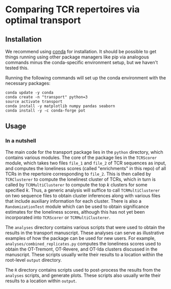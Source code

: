 # Comparing TCR repertoires via optimal transport

## Installation
We recommend using [conda](https://docs.conda.io/en/latest/) for installation.
It should be possible to get things running using other package managers like pip via analogous commands minus the conda-specific environment setup, but we haven't tested this.

Running the following commands will set up the conda environment with the necessary packages:
```
conda update -y conda
conda create -n "transport" python=3
source activate transport
conda install -y matplotlib numpy pandas seaborn
conda install -y -c conda-forge pot
```

## Usage
### In a nutshell
The main code for the transport package lies in the `python` directory, which contains various modules.
The core of the package lies in the `TCRScorer` module, which takes two files `file_1` and `file_2` of TCR sequences as input, and computes the loneliness scores (called "enrichments" in this repo) of all TCRs in the repertoire corresponding to `file_2`.
This is then called by `TCRClusterer` to compute the lonelinest cluster of TCRs, which in turn is called by `TCRMultiClusterer` to compute the top _k_ clusters for some specified _k_.
Thus, a generic analysis will suffice to call `TCRMultiClusterer` on two sequence files to obtain cluster inferences along with various files that include auxiliary information for each cluster.
There is also a `RandomizationTest` module which can be used to obtain significance estimates for the loneliness scores, although this has not yet been incorporated into `TCRScorer` or `TCRMultiClusterer`.

The `analyses` directory contains various scripts that were used to obtain the results in the transport manuscript.
These analyses can serve as illustrative examples of how the package can be used for new users.
For example, `analyses/combined_replicates.py` computes the loneliness scores used to obtain the OT-Tremont, OT-Revere, and OT-Ida clusters discussed in the manuscript.
These scripts usually write their results to a location within the root-level `output` directory.

The `R` directory contains scripts used to post-process the results from the `analyses` scripts, and generate plots.
These scripts also usually write their results to a location within `output`.
